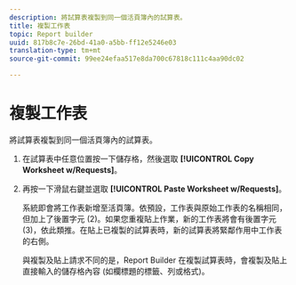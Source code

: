 ```yaml
---
description: 將試算表複製到同一個活頁簿內的試算表。
title: 複製工作表
topic: Report builder
uuid: 817b8c7e-26bd-41a0-a5bb-ff12e5246e03
translation-type: tm+mt
source-git-commit: 99ee24efaa517e8da700c67818c111c4aa90dc02

---
```



# 複製工作表

將試算表複製到同一個活頁簿內的試算表。

1. 在試算表中任意位置按一下儲存格，然後選取 **[!UICONTROL Copy Worksheet w/Requests]**。
1. 再按一下滑鼠右鍵並選取 **[!UICONTROL Paste Worksheet w/Requests]**。

   系統即會將工作表新增至活頁簿。依預設，工作表與原始工作表的名稱相同，但加上了後置字元 (2)。如果您重複貼上作業，新的工作表將會有後置字元 (3)，依此類推。在貼上已複製的試算表時，新的試算表將緊鄰作用中工作表的右側。

   與複製及貼上請求不同的是，Report Builder 在複製試算表時，會複製及貼上直接輸入的儲存格內容 (如欄標題的標籤、列或格式)。
